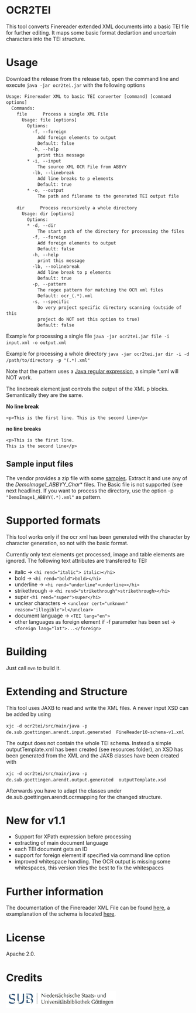 # OCR2TEI

This tool converts Finereader extended XML documents into a basic TEI file for further editing. It maps some basic format declartion and uncertain characters into the TEI structure. 

# Usage

Download the release from the release tab, open the command line and execute 
`java -jar ocr2tei.jar` with the following options

```
Usage: Finereader XML to basic TEI converter [command] [command options]
  Commands:
    file      Process a single XML File
      Usage: file [options]
        Options:
          -f, --foreign
            Add foreign elements to output
            Default: false
          -h, --help
            print this message
        * -i, --input
            The source XML OCR File from ABBYY
          -lb, --linebreak
            Add line breaks to p elements
            Default: true
        * -o, --output
            The path and filename to the generated TEI output file

    dir      Process recursively a whole directory
      Usage: dir [options]
        Options:
        * -d, --dir
            The start path of the directory for processing the files
          -f, --foreign
            Add foreign elements to output
            Default: false
          -h, --help
            print this message
          -lb, --nolinebreak
            Add line break to p elements
            Default: true
          -p, --pattern
            The regex pattern for matching the OCR xml files
            Default: ocr_(.*).xml
          -s, --specific
            Do very project specific directory scanning (outside of this 
            project do NOT set this option to true)
            Default: false
```

Example for processing a single file 
`java -jar ocr2tei.jar file -i input.xml -o output.xml`

Example for processing a whole directory 
`java -jar ocr2tei.jar dir -i -d /path/to/directory -p "(.*).xml"`

Note that the pattern uses a [Java regular expression](https://docs.oracle.com/javase/8/docs/api/java/util/regex/Pattern.html), a simple *.xml will NOT work.

The linebreak element just controls the output of the XML p blocks. Semantically they are the same.

**No line break**

```
<p>This is the first line. This is the second line</p>
```

**no line breaks**

```
<p>This is the first line. 
This is the second line</p>
```

## Sample input files

The vendor provides a zip file with some [samples](https://abbyy.technology/_media/en:features:ocr:abbyy_xml_sample_collection.zip). Extract it and use any of the *DemoImage1_ABBYY_Char** files. The Basic file is not supported (see next headline). If you want to process the directory, use the option -p `"DemoImage1_ABBYY(.*).xml"` as pattern.

# Supported formats

This tool works only if the ocr xml has been generated with the character by character generation, so not with the basic format.

Currently only text elements get processed, image and table elements are ignored. The following text attributes are transfered to TEI:

* italic -> `<hi rend="italic"> italic></hi>`
* bold  -> `<hi rend="bold">bold></hi>`
* underline  -> `<hi rend="underline">underline></hi>`
* strikethrough  -> `<hi rend="strikethrough">strikethrough></hi>`
* super `<hi rend="super">super</hi>`
* unclear characters -> `<unclear cert="unknown" reason="illegible">l</unclear>`
* document language -> `<TEI lang="en">`
* other languages as foreign element if -f parameter has been set -> `<foreign lang="lat">...</foreign>`


# Building

Just call `mvn` to build it.

# Extending and Structure

This tool uses JAXB to read and write the XML files. A newer input XSD can be added by using

`xjc -d ocr2tei/src/main/java -p de.sub.goettingen.arendt.input.generated  FineReader10-schema-v1.xml`

The output does not contain the whole TEI schema. Instead a simple outputTemplate.xml has been created (see resources folder), an XSD has been generated from the XML and the JAXB classes have been created with

`xjc -d ocr2tei/src/main/java -p de.sub.goettingen.arendt.output.generated  outputTemplate.xsd`

Afterwards you have to adapt the classes under de.sub.goettingen.arendt.ocrmapping for the changed structure.

# New for v1.1

 * Support for XPath expression before processing
 * extracting of main document language
 * each TEI document gets an ID
 * support for foreign element if specified via command line option
 * improved whitespace handling. The OCR output is missing some whitespaces, this version tries the best to fix the whitespaces 

# Further information

The documentation of the Finereader XML File can be found [here](https://abbyy.technology/en:features:ocr:xml), a examplanation of the schema is located [here](https://ocrsdk.com/documentation/specifications/xml-scheme-recognized-document/).

# License

Apache 2.0.

# Credits

<a href="http://www.sub.uni-goettingen.de"><img src="https://raw.githubusercontent.com/Hannah-Arendt-Project/TextGridHttpServerPlugin/master/gh-imgs/sub-logo.jpg" width="300"/></a>
